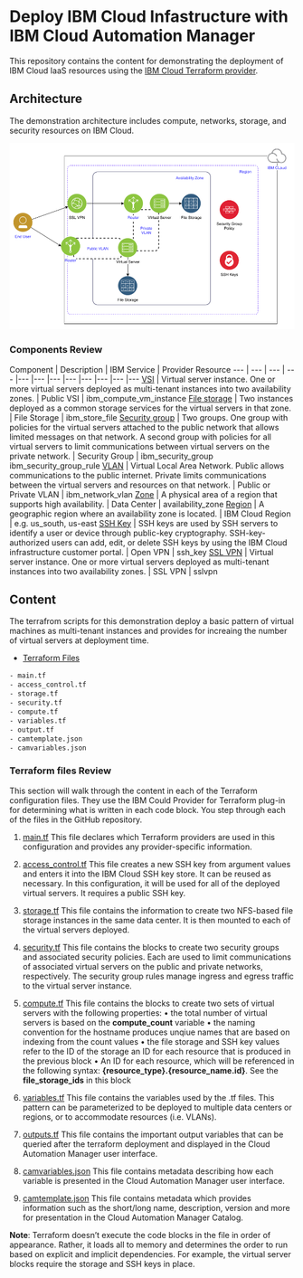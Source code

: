 # Deploy IBM Cloud Infastructure with IBM Cloud Automation Manager

This repository contains the content for demonstrating the deployment of IBM Cloud IaaS resources using the [IBM Cloud Terraform provider](https://cloud.ibm.com/docs/terraform?topic=terraform-infrastructure-resources). 


## Architecture
The demonstration architecture includes compute, networks, storage, and security resources on IBM Cloud. 


![Reference architecture](./imgs/arch.png)

### Components Review

Component | Description | IBM Service | Provider Resource 
--- | --- | --- | --- |--- |--- |--- |--- |--- |--- |--- |---
[VSI](https://cloud.ibm.com/docs/vsi/vsi_index.html#getting-started-tutorial) | Virtual server instance. One or more virtual servers deployed as multi-tenant instances into two availability zones. | Public VSI | ibm_compute_vm_instance 
[File storage](https://cloud.ibm.com/docs/FileStorage/index.html#getting-started-with-file-storage) | Two instances deployed as a common storage services for the virtual servers in that zone. | File Storage | ibm_store_file
[Security group](https://cloud.ibm.com/docs/vsi/vsi_index.html#getting-started-tutorial) | Two groups. One group with policies for the virtual servers attached to the public network that allows limited messages on that network. A second group with policies for all virtual servers to limit communications between virtual servers on the private network. | Security Group | ibm_security_group ibm_security_group_rule
[VLAN](https://cloud.ibm.com/docs/vsi/vsi_index.html#getting-started-tutorial) | Virtual Local Area Network. Public allows communications to the public internet. Private limits communications between the virtual servers and resources on that network. | Public or Private VLAN | ibm_network_vlan
[Zone](https://cloud.ibm.com/docs/overview?topic=overview-locations&locale=en) | A physical area of a region that supports high availability. | Data Center | availability_zone
[Region](https://cloud.ibm.com/docs/overview?topic=overview-locations&locale=en) | A geographic region where an availability zone is located. | IBM Cloud Region | e.g. us_south, us-east
[SSH Key](https://cloud.ibm.com/docs/ssh-keys/index.html#getting-started-tutorial) | SSH keys are used by SSH servers to identify a user or device through public-key cryptography. SSH-key-authorized users can add, edit, or delete SSH keys by using the IBM Cloud infrastructure customer portal. | Open VPN | ssh_key
[SSL VPN](https://cloud.ibm.com/docs/iaas-vpn/about-vpn.html#ssl-vpn-subnet-limit) | Virtual server instance. One or more virtual servers deployed as multi-tenant instances into two availability zones. | SSL VPN | sslvpn


## Content
The terrafrom scripts for this demonstration deploy a basic pattern of virtual machines as multi-tenant instances and provides for increaing the number of virtual servers at deployment time. 

- [Terraform Files](./terraform)

```
- main.tf
- access_control.tf
- storage.tf
- security.tf
- compute.tf
- variables.tf
- output.tf
- camtemplate.json
- camvariables.json
```

### Terraform files Review

This section will walk through the content in each of the Terraform configuration files. They use the IBM Could Provider for Terraform plug-in for determining what is written in each code block. You step through each of the files in the GitHub repository.

1.	[main.tf](./terraform/main.tf)
This file declares which Terraform providers are used in this configuration and provides any provider-specific information. 

2.	[access_control.tf](./terraform/access_control.tf)
This file creates a new SSH key from argument values and enters it into the IBM Cloud SSH key store. It can be reused as necessary. In this configuration, it will be used for all of the deployed virtual servers. It requires a public SSH key. 

3.	[storage.tf](./terraform/storage.tf)
This file contains the information to create two NFS-based file storage instances in the same data center. It is then mounted to each of the virtual servers deployed. 

4.	[security.tf](./terraform/security.tf)
This file contains the blocks to create two security groups and associated security policies. Each are used to limit communications of associated virtual servers on the public and private networks, respectively. The security group rules manage ingress and egress traffic to the virtual server instance.

5.	[compute.tf](./terraform/compute.tf)
This file contains the blocks to create two sets of virtual servers with the following properties:
•	the total number of virtual servers is based on the **compute_count** variable
•	the naming convention for the hostname produces unqiue names that are based on indexing from the count values
•	the file storage and SSH key values refer to the ID of the storage an ID for each resource that is produced in the previous block
•	An ID for each resource, which will be referenced in the following syntax: **{resource_type}.{resource_name.id}**. See the **file_storage_ids** in this block

6.	[variables.tf](./terraform/variables.tf) 
This file contains the variables used by the .tf files. This pattern can be parameterized to be deployed to multiple data centers or regions, or to accommodate resources (i.e. VLANs).

6.	[outputs.tf](./terraform/outputs.tf) 
This file contains the important output variables that can be queried after the terraform deployment and displayed in the Cloud Automation Manager user interface.

7. [camvariables.json](./terraform/camvariables.json)
This file contains metadata describing how each variable is presented in the Cloud Automation Manager user interface.

8. [camtemplate.json](./terraform/camtemplate.json)
This file contains metadata which provides information such as the short/long name, description, version and more for presentation in the Cloud Automation Manager Catalog. 

**Note**: Terraform doesn’t execute the code blocks in the file in order of appearance. Rather, it loads all to memory and determines the order to run based on explicit and implicit dependencies. For example, the virtual server blocks require the storage and SSH keys in place.
